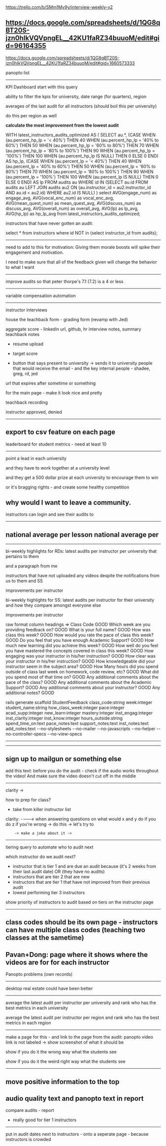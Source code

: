 https://trello.com/b/SMm1Mv9y/interview-weekly-v2


https://docs.google.com/spreadsheets/d/1QG8qBT20S-jzn0hIkVQVpngEL__42KU1faRZ34buuoM/edit#gid=96164355
----------------------------------------------------------------------------
https://docs.google.com/spreadsheets/d/1QG8qBT20S-jzn0hIkVQVpngEL__42KU1faRZ34buuoM/edit#gid=1660573333

panopto list

----------------------------------------------------------------------------

KPI Dashboard start with this query

ability to filter the kpis for university, date range (for quarters), region

averages of the last audit for all instructors (should boil this per university)

do this per region as well

**calculate the most improvement from the lowest audit**

  WITH latest_instructors_audits_optimized AS (
    SELECT au.*, 
    (CASE
      WHEN (au.percent_hp_lp = '< 40%') THEN 40
      WHEN (au.percent_hp_lp = '40% to 60%') THEN 50
      WHEN (au.percent_hp_lp = '60% to 80%') THEN 70
      WHEN (au.percent_hp_lp = '80% to 100%') THEN 90
      WHEN (au.percent_hp_lp = '100%') THEN 100
      WHEN (au.percent_hp_lp IS NULL) THEN 0
      ELSE 0
    END) AS hp_lp,
    (CASE
      WHEN (au.percent_lp = '< 40%') THEN 40
      WHEN (au.percent_lp = '40% to 60%') THEN 50
      WHEN (au.percent_lp = '60% to 80%') THEN 70
      WHEN (au.percent_lp = '80% to 100%') THEN 90
      WHEN (au.percent_lp = '100%') THEN 100
      WHEN (au.percent_lp IS NULL) THEN 0
      ELSE 0
    END) AS lp
    FROM audits au
    WHERE id IN (SELECT au.id
    FROM audits au LEFT JOIN audits au2
     ON (au.instructor_id = au2.instructor_id AND au.id < au2.id)
    WHERE au2.id IS NULL)
  )
  select AVG(engage_num) as engage_avg, AVG(vocal_enc_num) as vocal_enc_avg, AVG(mean_quest_num) as mean_quest_avg, AVG(discuss_num) as discuss_avg, AVG(overall_num) as overall_avg, AVG(lp) as lp_avg, AVG(hp_lp) as hp_lp_avg from latest_instructors_audits_optimized;

instructors that have never gotten an audit:

  select * from instructors
  where id NOT in (select instructor_id from audits);

--------------------------------------------

need to add to this for motivation:
Giving them morale boosts will spike their engagement and motivation.

I need to make sure that all of the feedback given will change the behavior to what I want

--------------------------------------------

improve audits so that peter thorpe's 7.1 (7.2) is a 4 or less

--------------------------------------------

variable compensation automation

--------------------------------------------

instructor interviews 

  house the teachback form - grading form (revamp with Jed)

  aggregate score - linkedin url, github, hr interview notes, summary teachback notes
  - resume upload
  - target score

  - button that says present to university -> sends it to university people that would receive the email - and the key internal people - shadee, greg, rd, jed

  url that expires after sometime or something

  for the main page - make it look nice and pretty

  teachback recording

  instructor approved, denied

-----
export to csv feature on each page
-----
leaderboard for student metrics - need at least 10

-----

point a lead in each university

and they have to work together at a university level

and they get a 500 dollar prize at each university to encourage them to win

or it's bragging rights - and create some healthy competition

why would I want to leave a community.
-----

instructors can login and see their audits to 

-----

national average per lesson
national average per 
--------------------------------------

--------------------------------------

bi-weekly highlights for RDs:
  latest audits per instructor per university that pertains to them

  and a paragraph from me

  instructors that have not uploaded any videos despite the notifications from us to them and SS

  improvements per instructor 

bi-weekly highlights for SS:
  latest audits per instructor for their university and how they compare amongst everyone else

  improvements per instructor 


raw format column headings =>
  Class Code GOOD
  Which week are you providing feedback on? GOOD
  What is your full name? GOOD
  How was class this week? GOOD
  How would you rate the pace of class this week? GOOD
  Do you feel that you have enough Academic Support? GOOD
  How much new learning did you achieve this week? GOOD
  How well do you feel you have mastered the concepts covered in class this week? GOOD
  How engaging was your instructor in his/her instruction? GOOD
  How clear was your instructor in his/her instruction? GOOD
  How knowledgeable did your instructor seem in the subject area? GOOD
  How Many hours did you spend outside of class last week on homework, code review, etc? GOOD
  What did you spend most of that time on? GOOD
  Any additional comments about the pace of the class? GOOD
  Any additional comments about the Academic Support? GOOD
  Any additional comments about your instructor? GOOD
  Any additional notes? GOOD

  rails generate scaffold StudentFeedback class_code:string week:integer student_name:string how_class_week:integer pace:integer acad_supp:integer new_learn:integer mastery:integer inst_engag:integer inst_clarity:integer inst_know:integer hours_outside:string spend_time_on:text pace_notes:text support_notes:text inst_notes:text add_notes:text  --no-stylesheets --no-mailer --no-javascripts --no-helper --no-controller-specs --no-view-specs

---------------------

---------------------
sign up to mailgun or something else
---------------------
add this text: before you do the audit - check if the audio works throughout the video! And make sure the video doesn't cut off in the middle

---------------------
clarity ->

how to prep for class?
  - take from killer instructor list

clarity:
      ---->
        when answering questions on what would x and y do if you do z if you're wrong -> do this -> let's try to

        -> make a joke about it ->
---------------------

tiering query to automate who to audit next

  which instructor do we audit next?

  - instructor that is tier 1 and are due an audit because (it's 2 weeks from their last audit date) OR (they have no audits)
  - instructors that are tier 2 that are new
  - instructors that are tier 1 that have not improved from their previous audit
  - lowest performing tier 3 instructors

  show priority of instructors to audit based on tiers on the instructor page

---------------------
class codes should be its own page - instructors can have multiple class codes (teaching two classes at the sametime)
---------------------
Pavan+Dong: page where it shows where the videos are for for each instructor
---------------------
Panopto problems (own records)

---------------------
desktop real estate could have been better

---------------------
average the latest audit per instructor per university and rank who has the best metrics in each university

average the latest audit per instructor per region and rank who has the best metrics in each region

---------------------

make a page for this - and link to the page from the audit:
  panopto video link is not labeled
    -> show screenshot of what it should be

  show if you do it the wrong way what the students see

  show if you do it the weird right way what the students see

---------------------
move positive information to the top
---------------------
audio quality text and panopto text in report
---------------------

compare audits - report
- really good for tier 1 instructors
---------------------

put in audit dates next to instructors - onto a seperate page - because instructors is crowded
